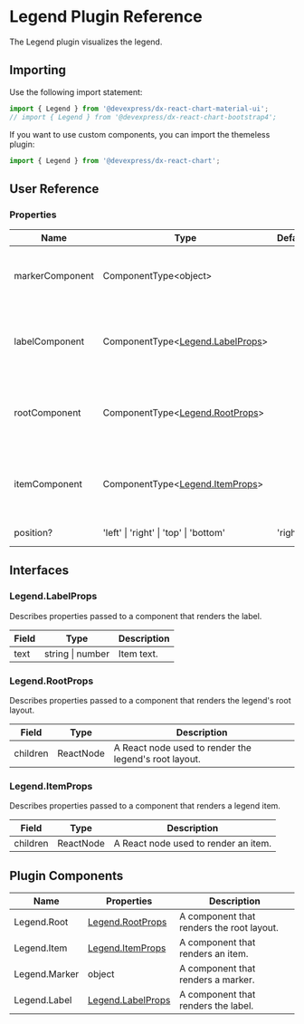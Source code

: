 # Legend Plugin Reference

The Legend plugin visualizes the legend.

## Importing

Use the following import statement:

```js
import { Legend } from '@devexpress/dx-react-chart-material-ui';
// import { Legend } from '@devexpress/dx-react-chart-bootstrap4';
```

If you want to use custom components, you can import the themeless plugin:

```js
import { Legend } from '@devexpress/dx-react-chart';
```

## User Reference

### Properties

Name | Type | Default | Description
-----|------|---------|------------
markerComponent | ComponentType&lt;object&gt; | | A component that renders a marker.
labelComponent | ComponentType&lt;[Legend.LabelProps](#legendlabelprops)&gt; | | A component that renders the legend label.
rootComponent | ComponentType&lt;[Legend.RootProps](#legendrootprops)&gt; | | A component that renders the legend's root layout.
itemComponent | ComponentType&lt;[Legend.ItemProps](#legenditemprops)&gt; | | A component that renders a legend item.
position? | 'left' &#124; 'right' &#124; 'top' &#124; 'bottom' | 'right' | The legend position.

## Interfaces

### Legend.LabelProps

Describes properties passed to a component that renders the label.

Field | Type | Description
------|------|------------
text | string &#124; number | Item text.

### Legend.RootProps

Describes properties passed to a component that renders the legend's root layout.

Field | Type | Description
------|------|------------
children | ReactNode | A React node used to render the legend's root layout.

### Legend.ItemProps

Describes properties passed to a component that renders a legend item.

Field | Type | Description
------|------|------------
children | ReactNode | A React node used to render an item.

## Plugin Components

Name | Properties | Description
-----|------------|------------
Legend.Root | [Legend.RootProps](#legendrootprops) | A component that renders the root layout.
Legend.Item | [Legend.ItemProps](#legenditemprops) | A component that renders an item.
Legend.Marker | object | A component that renders a marker.
Legend.Label | [Legend.LabelProps](#legendlabelprops) | A component that renders the label.
